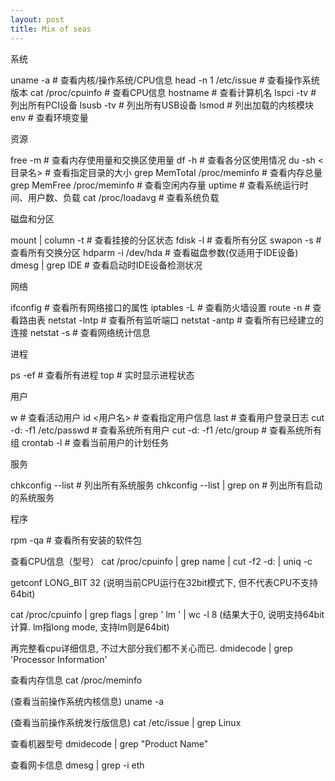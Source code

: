 ```yaml
---
layout: post
title: Mix of seas
---
```


系统

uname -a               # 查看内核/操作系统/CPU信息
head -n 1 /etc/issue   # 查看操作系统版本
cat /proc/cpuinfo      # 查看CPU信息
hostname               # 查看计算机名
lspci -tv              # 列出所有PCI设备
lsusb -tv              # 列出所有USB设备
lsmod                  # 列出加载的内核模块
env                    # 查看环境变量

资源

free -m                # 查看内存使用量和交换区使用量
df -h                  # 查看各分区使用情况
du -sh <目录名>        # 查看指定目录的大小
grep MemTotal /proc/meminfo   # 查看内存总量
grep MemFree /proc/meminfo    # 查看空闲内存量
uptime                 # 查看系统运行时间、用户数、负载
cat /proc/loadavg      # 查看系统负载

磁盘和分区

mount | column -t      # 查看挂接的分区状态
fdisk -l               # 查看所有分区
swapon -s              # 查看所有交换分区
hdparm -i /dev/hda     # 查看磁盘参数(仅适用于IDE设备)
dmesg | grep IDE       # 查看启动时IDE设备检测状况

网络

ifconfig               # 查看所有网络接口的属性
iptables -L            # 查看防火墙设置
route -n               # 查看路由表
netstat -lntp          # 查看所有监听端口
netstat -antp          # 查看所有已经建立的连接
netstat -s             # 查看网络统计信息

进程

ps -ef                 # 查看所有进程
top                    # 实时显示进程状态

用户

w                      # 查看活动用户
id <用户名>            # 查看指定用户信息
last                   # 查看用户登录日志
cut -d: -f1 /etc/passwd   # 查看系统所有用户
cut -d: -f1 /etc/group    # 查看系统所有组
crontab -l             # 查看当前用户的计划任务

服务

chkconfig --list       # 列出所有系统服务
chkconfig --list | grep on    # 列出所有启动的系统服务

程序

rpm -qa                # 查看所有安装的软件包


查看CPU信息（型号） 
cat /proc/cpuinfo | grep name | cut -f2 -d: | uniq -c 




getconf LONG_BIT 
32 
(说明当前CPU运行在32bit模式下, 但不代表CPU不支持64bit) 

cat /proc/cpuinfo | grep flags | grep ' lm ' | wc -l 
8 
(结果大于0, 说明支持64bit计算. lm指long mode, 支持lm则是64bit) 


再完整看cpu详细信息, 不过大部分我们都不关心而已. 
dmidecode | grep 'Processor Information' 

查看内存信息 
cat /proc/meminfo 

(查看当前操作系统内核信息) 
uname -a 

(查看当前操作系统发行版信息) 
cat /etc/issue | grep Linux 

查看机器型号 
dmidecode | grep "Product Name"  

查看网卡信息 
dmesg | grep -i eth
